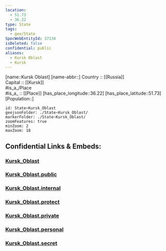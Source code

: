 ```yaml
---
location:
  - 51.73
  - 36.22
type: State
tags:
  - geo/State
SpocWebEntityId: 37134
isDeleted: false
confidential: public
aliases:
  - Kursk Oblast
  - Kursk 
---
```

[name::Kursk Oblast] 
[name-abbr::] 
Country :: [[Russia]]  
Capital :: [[Kursk]]  
#is_a_/Place  
#is_a_ :: [[Place]] 
[has_place_longitude::36.22] 
[has_place_latitude::51.73] 
[Population::] 



```leaflet
id: State~Kursk_Oblast
geojsonFolder: ./State~Kursk_Oblast/
markerFolder: ./State~Kursk_Oblast/
zoomFeatures: true 
minZoom: 2 
maxZoom: 18
```


## Confidential Links & Embeds: 

### [Kursk_Oblast](/_Standards/Earth/Continent/Europe/Europe~East/Russia/Russia~Central/Kursk_Oblast.md) 

### [Kursk_Oblast.public](/_public/Earth/Continent/Europe/Europe~East/Russia/Russia~Central/Kursk_Oblast.public.md) 

### [Kursk_Oblast.internal](/_internal/Earth/Continent/Europe/Europe~East/Russia/Russia~Central/Kursk_Oblast.internal.md) 

### [Kursk_Oblast.protect](/_protect/Earth/Continent/Europe/Europe~East/Russia/Russia~Central/Kursk_Oblast.protect.md) 

### [Kursk_Oblast.private](/_private/Earth/Continent/Europe/Europe~East/Russia/Russia~Central/Kursk_Oblast.private.md) 

### [Kursk_Oblast.personal](/_personal/Earth/Continent/Europe/Europe~East/Russia/Russia~Central/Kursk_Oblast.personal.md) 

### [Kursk_Oblast.secret](/_secret/Earth/Continent/Europe/Europe~East/Russia/Russia~Central/Kursk_Oblast.secret.md)

